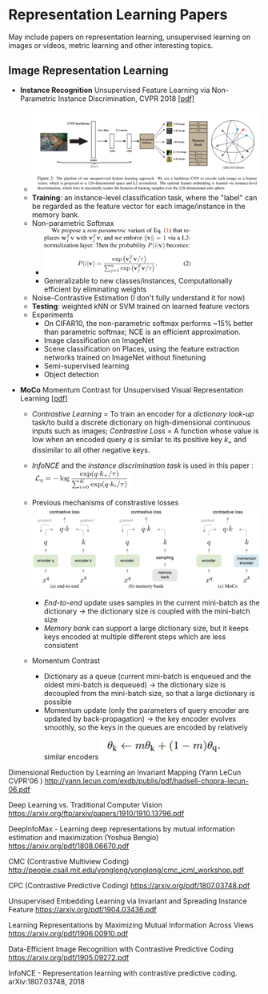 # Representation Learning Papers
May include papers on representation learning, unsupervised learning on images or videos, metric learning and other interesting topics.

## Image Representation Learning
- **Instance Recognition** Unsupervised Feature Learning via Non-Parametric Instance Discrimination, CVPR 2018 [[pdf]](http://openaccess.thecvf.com/content_cvpr_2018/CameraReady/0801.pdf)
  - ![instance-recognition](figures/instance-recognition.png)
  - **Training**: an instance-level classification task, where the "label" can be regarded as the feature vector for each image/instance in the memory bank. 
  - Non-parametric Softmax
    - <img src="figures/IR-non-parametric-softmax.png" alt="IR-non-parametric-softmax" width="300"/>
    - Generalizable to new classes/instances, Computationally efficient by eliminating weights
  - Noise-Contrastive Estimation (I don't fully understand it for now)
  - **Testing**: weighted kNN or SVM trained on learned feature vectors
  - Experiments
    - On CIFAR10, the non-parametric softmax performs ~15% better than parametric softmax; NCE is an efficient approximation.
    - Image classification on ImageNet
    - Scene classification on Places, using the feature extraction networks trained on ImageNet without finetuning
    - Semi-supervised learning
    - Object detection

- **MoCo** Momentum Contrast for Unsupervised Visual Representation Learning [[pdf]]( https://arxiv.org/pdf/1911.05722.pdf )

  - *Contrastive Learning* = To train an encoder for a *dictionary look-up* task/to build a discrete dictionary on high-dimensional continuous inputs such as images; *Contrastive Loss* = A function whose value is low when an encoded query $q$ is similar to its positive key $k_+$ and dissimilar to all other negative keys.
  - *InfoNCE* and the *instance discrimination task* is used in this paper :  
    <img src="figures/infoNCE.png" alt="infoNCE" width="200"/>

  - Previous mechanisms of constrastive losses  
    <img src="figures/contrastive_loss_mechanisms.png" alt="contrastive_loss_mechanisms" width="700"/>
    - *End-to-end*  update uses samples in the current mini-batch as the dictionary -> the dictionary size is coupled with the mini-batch size
    - *Memory bank* can support a large dictionary size, but it keeps keys encoded at multiple different steps which are less consistent
  - Momentum Contrast
    - Dictionary as a queue (current mini-batch is enqueued and the oldest mini-batch is dequeued) -> the dictionary size is decoupled from the mini-batch size, so that a large dictionary is possible
    - Momentum update (only the parameters of query encoder are updated by back-propagation) -> the key encoder evolves smoothly, so the keys in the queues are encoded by relatively similar encoders 
      <img src="figures/moco_momentum_update.png" alt="momentum_update" width="250"/>



Dimensional Reduction by Learning an Invariant Mapping (Yann LeCun CVPR'06 )  http://yann.lecun.com/exdb/publis/pdf/hadsell-chopra-lecun-06.pdf 

Deep Learning vs. Traditional Computer Vision https://arxiv.org/ftp/arxiv/papers/1910/1910.13796.pdf 

DeepInfoMax - Learning deep representations by mutual information estimation and maximization (Yoshua Bengio)   https://arxiv.org/pdf/1808.06670.pdf 

CMC (Contrastive Multiview Coding)  http://people.csail.mit.edu/yonglong/yonglong/cmc_icml_workshop.pdf 

CPC (Contrastive Predictive Coding)  https://arxiv.org/pdf/1807.03748.pdf

Unsupervised Embedding Learning via Invariant and Spreading Instance Feature  https://arxiv.org/pdf/1904.03436.pdf 

Learning Representations by Maximizing Mutual Information Across Views  https://arxiv.org/pdf/1906.00910.pdf 

Data-Efficient Image Recognition with Contrastive Predictive Coding  https://arxiv.org/pdf/1905.09272.pdf 

InfoNCE - Representation learning with contrastive predictive coding. arXiv:1807.03748, 2018 
